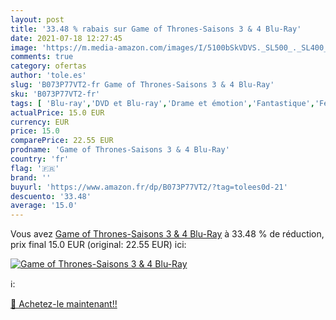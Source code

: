 ```yaml
---
layout: post
title: '33.48 % rabais sur Game of Thrones-Saisons 3 & 4 Blu-Ray'
date: 2021-07-18 12:27:45
image: 'https://m.media-amazon.com/images/I/5100bSkVDVS._SL500_._SL400_.jpg'
comments: true
category: ofertas
author: 'tole.es'
slug: 'B073P77VT2-fr Game of Thrones-Saisons 3 & 4 Blu-Ray'
sku: 'B073P77VT2-fr'
tags: [ 'Blu-ray','DVD et Blu-ray','Drame et émotion','Fantastique','Featured Categories','Séries TV', ]
actualPrice: 15.0 EUR
currency: EUR
price: 15.0
comparePrice: 22.55 EUR
prodname: 'Game of Thrones-Saisons 3 & 4 Blu-Ray'
country: 'fr'
flag: '🇫🇷'
brand: ''
buyurl: 'https://www.amazon.fr/dp/B073P77VT2/?tag=tolees0d-21'
descuento: '33.48'
average: '15.0'
---
```


Vous avez [Game of Thrones-Saisons 3 & 4 Blu-Ray](https://www.amazon.fr/dp/B073P77VT2/?tag=tolees0d-21)  à  33.48 % de réduction, prix final  15.0 EUR (original: 22.55 EUR) ici:

[![Game of Thrones-Saisons 3 & 4 Blu-Ray](https://m.media-amazon.com/images/I/5100bSkVDVS._SL500_._SL400_.jpg)](https://www.amazon.fr/dp/B073P77VT2/?tag=tolees0d-21)

ℹ️:


[🛒 Achetez-le maintenant!!](https://www.amazon.fr/dp/B073P77VT2/?tag=tolees0d-21)

